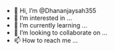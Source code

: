 - 👋 Hi, I’m @Dhananjaysah355
- 👀 I’m interested in ...
- 🌱 I’m currently learning ...
- 💞️ I’m looking to collaborate on ...
- 📫 How to reach me ...

<!---
Dhananjaysah355/Dhananjaysah355 is a ✨ special ✨ repository because its `README.md` (this file) appears on your GitHub profile.
You can click the Preview link to take a look at your changes.
--->
